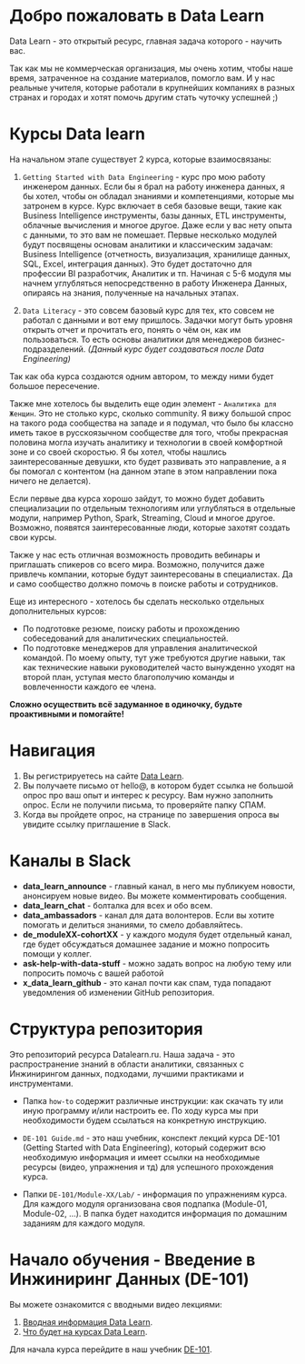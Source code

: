 # Добро пожаловать в Data Learn

Data Learn - это открытый ресурс, главная задача которого - научить вас. 

Так как мы не коммерческая организация, мы очень хотим, чтобы наше время, затраченное на создание материалов, помогло вам. И у нас реальные учителя, которые работали в крупнейших компаниях в разных странах и городах и хотят помочь другим стать чуточку успешней ;)

# Курсы Data learn
На начальном этапе существует 2 курса, которые взаимосвязаны:
1) `Getting Started with Data Engineering` - курс про мою работу инженером данных. Если бы я брал на работу инженера данных, я бы хотел, чтобы он обладал знаниями и компетенциями, которые мы затронем в курсе. Курс включает в себя базовые вещи, такие как Business Intelligence инструменты, базы данных, ETL инструменты, облачные вычисления и многое другое. Даже если у вас нету опыта с данными, то это вам не помешает. Первые несколько модулей будут посвящены основам аналитики и классическим задачам: Business Intelligence (отчетность, визуализация, хранилище данных, SQL, Excel, интеграция данных). Это будет достаточно для профессии BI разработчик, Аналитик и тп. Начиная с 5-6 модуля мы начнем углубляться непосредственно в работу Инженера Данных, опираясь на знания, полученные на начальных этапах.

2) `Data Literacy` - это совсем базовый курс для тех, кто совсем не работал с данными и вот ему пришлось. Задачки могут быть уровня открыть отчет и прочитать его, понять о чём он, как им пользоваться. То есть основы аналитики для менеджеров бизнес-подразделений. *(Данный курс будет создаваться после Data Engineering)*

Так как оба курса создаются одним автором, то между ними будет большое пересечение.

Также мне хотелось бы выделить еще один элемент - `Аналитика для Женщин`. Это не столько курс, сколько community. Я вижу большой спрос на такого рода сообщества на западе и я подумал, что было бы классно иметь такое в русскоязычном сообществе для того, чтобы прекрасная половина могла изучать аналитику и технологии в своей комфортной зоне и со своей скоростью. Я бы хотел, чтобы нашлись заинтересованные девушки, кто будет развивать это направление, а я бы помогал с контентом (на данном этапе в этом направлении пока ничего не делается).

Если первые два курса хорошо зайдут, то можно будет добавить специализации по отдельным технологиям или углубляться в отдельные модули, например Python, Spark, Streaming, Cloud и многое другое. Возможно, появятся заинтересованные люди, которые захотят создать свои курсы.

Также у нас есть отличная возможность проводить вебинары и приглашать спикеров со всего мира. Возможно, получится даже привлечь компании, которые будут заинтересованы в специалистах. Да и само сообщество должно помочь в поиске работы и сотрудников.

Еще из интересного - хотелось бы сделать несколько отдельных дополнительных курсов: 
* По подготовке резюме, поиску работы и прохождению собеседований для аналитических специальностей.
* По подготовке менеджеров для управления аналитической командой. По моему опыту, тут уже требуются другие навыки, так как технические навыки руководителей часто вынужденно уходят на второй план, уступая место благополучию команды и вовлеченности каждого ее члена.

**Сложно осуществить всё задуманное в одиночку, будьте проактивными и помогайте!**

# Навигация
1. Вы регистрируетесь на сайте [Data Learn](https://datalearn.ru).
2. Вы получаете письмо от hello@, в котором будет ссылка не большой опрос про ваш опыт и интерес к ресурсу. Вам нужно заполнить опрос. Если не получили письма, то проверяйте папку СПАМ.
3. Когда вы пройдете опрос, на странице по завершения опроса вы увидите ссылку приглашение в Slack.

# Каналы в Slack
- **data_learn_announce** - главный канал, в него мы публикуем новости, анонсируем новые видео. Вы можете комментировать сообщения.
- **data_learn_chat** - болталка для всех и обо всем.
- **data_ambassadors** - канал для дата волонтеров. Если вы хотите помогать и делиться знаниями, то смело добавляйтесь.
- **de_moduleXX-cohortXX** - у каждого модуля будет отдельный канал, где будет обсуждаться домашнее задание и можно попросить помощи у коллег.
- **ask-help-with-data-stuff** - можно задать вопрос на любую тему или попросить помочь с вашей работой
- **x_data_learn_github** - это канал почти как спам, туда попадают уведомления об изменении GitHub репозитория.

# Структура репозитория
Это репозиторий ресурса Datalearn.ru. Наша задача - это распространение знаний в области аналитики, связанных с Инжинирингом данных, подходами, лучшими практиками и инструментами.

- Папка `how-to` содержит различные инструкции: как скачать ту или иную программу и/или настроить ее. По ходу курса мы при необходимости будем ссылаться на конкретную инструкцию.

- `DE-101 Guide.md` - это наш учебник, конспект лекций курса DE-101 (Getting Started with Data Engineering), который содержит всю необходимую информация и имеет ссылки на необходимые ресурсы (видео, упражнения и тд) для успешного прохождения курса.

- Папки `DE-101/Module-XX/Lab/` - информация по упражнениям курса. Для каждого модуля организована своя подпапка (Module-01, Module-02, ...). В папка будет находится информация по домашним заданиям для каждого модуля.

# Начало обучения - Введение в Инжиниринг Данных (DE-101)
Вы можете ознакомится с вводными видео лекциями:
1. [Вводная информация Data Learn](https://youtu.be/M1zB5XiOLiI).
2. [Что будет на курсах Data Learn](https://youtu.be/LHajrS_WaRA).


Для начала курса перейдите в наш учебник [DE-101](https://github.com/Data-Learn/data-engineering/blob/master/DE%20-%20101%20Guide.md).

